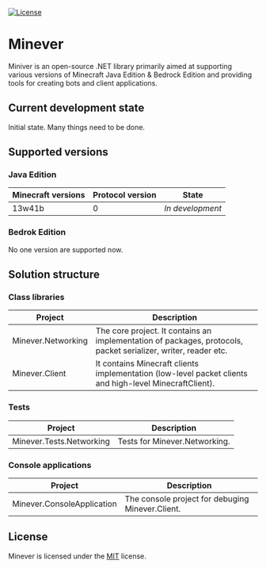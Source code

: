 [![License](https://img.shields.io/github/license/iiKuzmychov/Minever)](https://github.com/iiKuzmychov/Minever/blob/master/LICENSE.md)

# Minever

Miniver is an open-source .NET library primarily aimed at supporting various versions of Minecraft Java Edition & Bedrock Edition and providing tools for creating bots and client applications.

## Current development state

Initial state. Many things need to be done.

## Supported versions
### Java Edition

| Minecraft versions | Protocol version | State            |
| ------------------ | ---------------- | ---------------- |
| 13w41b             | 0                | *In development* |

### Bedrok Edition

No one version are supported now.

## Solution structure

### Class libraries

| Project | Description |
| ------- | ----------- |
| Minever.Networking | The core project. It contains an implementation of packages, protocols, packet serializer, writer, reader etc. |
| Minever.Client | It contains Minecraft clients implementation (low-level packet clients and high-level MinecraftClient). |

### Tests

| Project | Description |
| ------- | ----------- |
| Minever.Tests.Networking | Tests for Minever.Networking. |

### Console applications

| Project | Description |
| ------- | ----------- |
| Minever.ConsoleApplication | The console project for debuging Minever.Client. |

## License

Minever is licensed under the [MIT](https://github.com/iiKuzmychov/Minever/blob/master/LICENSE.md) license.
